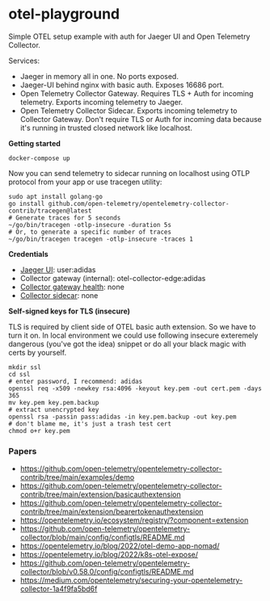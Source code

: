 # otel-playground

Simple OTEL setup example with auth for Jaeger UI and Open Telemetry Collector.

Services:
- Jaeger in memory all in one. No ports exposed.
- Jaeger-UI behind nginx with basic auth. Exposes 16686 port.
- Open Telemetry Collector Gateway. Requires TLS + Auth for incoming telemetry. Exports incoming telemetry to Jaeger.
- Open Telemetry Collector Sidecar. Exports incoming telemetry to Collector Gateway. Don't require TLS or Auth for incoming data because it's running in trusted closed network like localhost.   

**Getting started**

```shell
docker-compose up
```

Now you can send telemetry to sidecar running on localhost using OTLP protocol from your app or use tracegen utility:
```shell
sudo apt install golang-go
go install github.com/open-telemetry/opentelemetry-collector-contrib/tracegen@latest
# Generate traces for 5 seconds
~/go/bin/tracegen -otlp-insecure -duration 5s
# Or, to generate a specific number of traces
~/go/bin/tracegen tracegen -otlp-insecure -traces 1
```

**Credentials**

- [Jaeger UI](https://localhost:16686): user:adidas
- Collector gateway (internal): otel-collector-edge:adidas
- [Collector gateway health](https://localhost:16686/health): none
- [Collector sidecar](http://localhost:4318): none

**Self-signed keys for TLS (insecure)**

TLS is required by client side of OTEL basic auth extension. So we have to turn it on. In local environment we could use following insecure exteremely dangerous (you've got the idea) snippet or do all your black magic with certs by yourself.
```shell
mkdir ssl
cd ssl
# enter password, I recommend: adidas
openssl req -x509 -newkey rsa:4096 -keyout key.pem -out cert.pem -days 365
mv key.pem key.pem.backup
# extract unencrypted key
openssl rsa -passin pass:adidas -in key.pem.backup -out key.pem
# don't blame me, it's just a trash test cert
chmod o+r key.pem
```

### Papers

- https://github.com/open-telemetry/opentelemetry-collector-contrib/tree/main/examples/demo
- https://github.com/open-telemetry/opentelemetry-collector-contrib/tree/main/extension/basicauthextension
- https://github.com/open-telemetry/opentelemetry-collector-contrib/tree/main/extension/bearertokenauthextension
- https://opentelemetry.io/ecosystem/registry/?component=extension
- https://github.com/open-telemetry/opentelemetry-collector/blob/main/config/configtls/README.md
- https://opentelemetry.io/blog/2022/otel-demo-app-nomad/
- https://opentelemetry.io/blog/2022/k8s-otel-expose/
- https://github.com/open-telemetry/opentelemetry-collector/blob/v0.58.0/config/configtls/README.md
- https://medium.com/opentelemetry/securing-your-opentelemetry-collector-1a4f9fa5bd6f